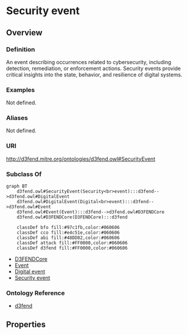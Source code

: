 # Security event

## Overview

### Definition
An event describing occurrences related to cybersecurity, including detection, remediation, or enforcement actions. Security events provide critical insights into the state, behavior, and resilience of digital systems.

### Examples
Not defined.

### Aliases
Not defined.

### URI
http://d3fend.mitre.org/ontologies/d3fend.owl#SecurityEvent

### Subclass Of
```mermaid
graph BT
    d3fend.owl#SecurityEvent(Security<br>event):::d3fend-->d3fend.owl#DigitalEvent
    d3fend.owl#DigitalEvent(Digital<br>event):::d3fend-->d3fend.owl#Event
    d3fend.owl#Event(Event):::d3fend-->d3fend.owl#D3FENDCore
    d3fend.owl#D3FENDCore(D3FENDCore):::d3fend
    
    classDef bfo fill:#97c1fb,color:#060606
    classDef cco fill:#e4c51e,color:#060606
    classDef abi fill:#48DD82,color:#060606
    classDef attack fill:#FF0000,color:#060606
    classDef d3fend fill:#FF0000,color:#060606
```

- [D3FENDCore](/docs/ontology/reference/model/D3FENDCore/D3FENDCore.md)
- [Event](/docs/ontology/reference/model/D3FENDCore/Event/Event.md)
- [Digital event](/docs/ontology/reference/model/D3FENDCore/Event/Digital%20event/Digital%20event.md)
- [Security event](/docs/ontology/reference/model/D3FENDCore/Event/Digital%20event/Security%20event/Security%20event.md)


### Ontology Reference
- [d3fend](http://d3fend.mitre.org/ontologies/d3fend.owl#)

## Properties
